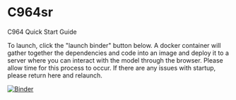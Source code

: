 # C964sr

C964
Quick Start Guide

To launch, click the "launch binder" button below. A docker container will gather together the dependencies and code into an image and deploy it to a server where you can interact with the model through the browser. Please allow time for this process to occur. If there are any issues with startup, please return here and relaunch.

[![Binder](https://mybinder.org/badge_logo.svg)](https://mybinder.org/v2/gh/sr2cute702/C964sr/HEAD)
